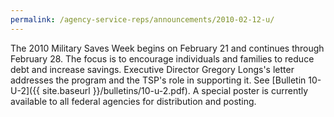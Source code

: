 ```yaml
---
permalink: /agency-service-reps/announcements/2010-02-12-u/
---
```


The 2010 Military Saves Week begins on February 21 and continues through February 28. The focus is to encourage individuals and families to reduce debt and increase savings. Executive Director Gregory Longs's letter addresses the program and the TSP's role in supporting it. See [Bulletin 10-U-2]({{ site.baseurl }}/bulletins/10-u-2.pdf). A special poster is currently available to all federal agencies for distribution and posting.
